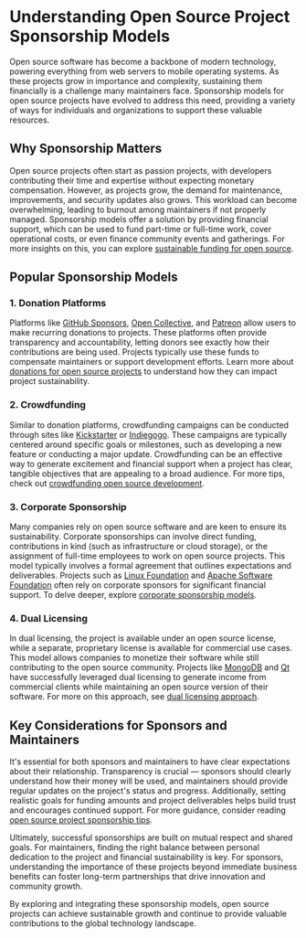 # Understanding Open Source Project Sponsorship Models

Open source software has become a backbone of modern technology, powering everything from web servers to mobile operating systems. As these projects grow in importance and complexity, sustaining them financially is a challenge many maintainers face. Sponsorship models for open source projects have evolved to address this need, providing a variety of ways for individuals and organizations to support these valuable resources.

## Why Sponsorship Matters

Open source projects often start as passion projects, with developers contributing their time and expertise without expecting monetary compensation. However, as projects grow, the demand for maintenance, improvements, and security updates also grows. This workload can become overwhelming, leading to burnout among maintainers if not properly managed. Sponsorship models offer a solution by providing financial support, which can be used to fund part-time or full-time work, cover operational costs, or even finance community events and gatherings. For more insights on this, you can explore [sustainable funding for open source](https://www.license-token.com/wiki/sustainable-funding-for-open-source).

## Popular Sponsorship Models

### 1. Donation Platforms

Platforms like [GitHub Sponsors](https://github.com/sponsors), [Open Collective](https://opencollective.com/), and [Patreon](https://www.patreon.com/) allow users to make recurring donations to projects. These platforms often provide transparency and accountability, letting donors see exactly how their contributions are being used. Projects typically use these funds to compensate maintainers or support development efforts. Learn more about [donations for open source projects](https://www.license-token.com/wiki/donations-for-open-source-projects) to understand how they can impact project sustainability.

### 2. Crowdfunding

Similar to donation platforms, crowdfunding campaigns can be conducted through sites like [Kickstarter](https://www.kickstarter.com/) or [Indiegogo](https://www.indiegogo.com/). These campaigns are typically centered around specific goals or milestones, such as developing a new feature or conducting a major update. Crowdfunding can be an effective way to generate excitement and financial support when a project has clear, tangible objectives that are appealing to a broad audience. For more tips, check out [crowdfunding open source development](https://www.license-token.com/wiki/crowdfunding-open-source-development).

### 3. Corporate Sponsorship

Many companies rely on open source software and are keen to ensure its sustainability. Corporate sponsorships can involve direct funding, contributions in kind (such as infrastructure or cloud storage), or the assignment of full-time employees to work on open source projects. This model typically involves a formal agreement that outlines expectations and deliverables. Projects such as [Linux Foundation](https://www.linuxfoundation.org/) and [Apache Software Foundation](https://www.apache.org/) often rely on corporate sponsors for significant financial support. To delve deeper, explore [corporate sponsorship models](https://www.license-token.com/wiki/corporate-sponsorship-models).

### 4. Dual Licensing

In dual licensing, the project is available under an open source license, while a separate, proprietary license is available for commercial use cases. This model allows companies to monetize their software while still contributing to the open source community. Projects like [MongoDB](https://www.mongodb.com/) and [Qt](https://www.qt.io/) have successfully leveraged dual licensing to generate income from commercial clients while maintaining an open source version of their software. For more on this approach, see [dual licensing approach](https://www.license-token.com/wiki/dual-licensing-approach).

## Key Considerations for Sponsors and Maintainers

It's essential for both sponsors and maintainers to have clear expectations about their relationship. Transparency is crucial — sponsors should clearly understand how their money will be used, and maintainers should provide regular updates on the project's status and progress. Additionally, setting realistic goals for funding amounts and project deliverables helps build trust and encourages continued support. For more guidance, consider reading [open source project sponsorship tips](https://www.license-token.com/wiki/open-source-project-sponsorship-tips).

Ultimately, successful sponsorships are built on mutual respect and shared goals. For maintainers, finding the right balance between personal dedication to the project and financial sustainability is key. For sponsors, understanding the importance of these projects beyond immediate business benefits can foster long-term partnerships that drive innovation and community growth.

By exploring and integrating these sponsorship models, open source projects can achieve sustainable growth and continue to provide valuable contributions to the global technology landscape.